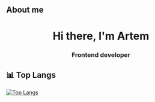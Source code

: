## About me
<h1 align="center">Hi there, I'm Artem</h1></h1>
<h3 align="center">Frontend developer</h3>

## 📊 Top Langs
[![Top Langs](https://github-readme-stats.vercel.app/api/top-langs/?username=DeLineOfficial&layout=compact&theme=radical)](https://github.com/DeLineOfficial)
